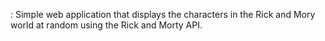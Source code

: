 <Rick and Morty Simulator> :
Simple web application that displays the characters in the Rick and Mory world at random using the Rick and Morty API.